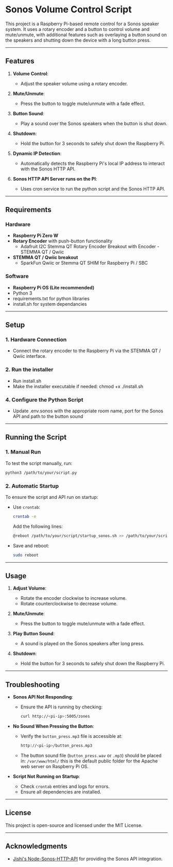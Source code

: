 # Sonos Volume Control Script

This project is a Raspberry Pi-based remote control for a Sonos speaker system. It uses a rotary encoder and a button to control volume and mute/unmute, with additional features such as overlaying a button sound on the speakers and shutting down the device with a long button press.

---

## Features

1. **Volume Control**:
   - Adjust the speaker volume using a rotary encoder.

2. **Mute/Unmute**:
   - Press the button to toggle mute/unmute with a fade effect.

3. **Button Sound**:
   - Play a sound over the Sonos speakers when the button is shut down.

4. **Shutdown**:
   - Hold the button for 3 seconds to safely shut down the Raspberry Pi.

5. **Dynamic IP Detection**:
   - Automatically detects the Raspberry Pi's local IP address to interact with the Sonos HTTP API.

6. **Sonos HTTP API Server runs on the PI**:
   - Uses cron service to run the python script and the Sonos HTTP API.

---

## Requirements

### Hardware
- **Raspberry Pi Zero W**
- **Rotary Encoder** with push-button functionality
   - Adafruit I2C Stemma QT Rotary Encoder Breakout with Encoder - STEMMA QT / Qwiic
- **STEMMA QT / Qwiic breakout** 
   - SparkFun Qwiic or Stemma QT SHIM for Raspberry Pi / SBC

### Software
- **Raspberry Pi OS (Lite recommended)**
- Python 3
- requirements.txt for python libraries
- install.sh for system dependancies

---

## Setup

### 1. Hardware Connection
- Connect the rotary encoder to the Raspberry Pi via the STEMMA QT / Qwiic interface.

### 2. Run the installer
- Run install.sh
- Make the installer executable if needed: chmod +x ./install.sh

### 4. Configure the Python Script
- Update .env.sonos with the appropriate room name, port for the Sonos API and path to the button sound

---

## Running the Script

### 1. Manual Run
To test the script manually, run:
```bash
python3 /path/to/your/script.py
```

### 2. Automatic Startup
To ensure the script and API run on startup:
- Use `crontab`:
  ```bash
  crontab -e
  ```
  Add the following lines:
  ```bash
  @reboot /path/to/your/script/startup_sonos.sh >> /path/to/your/script/startup.log 2>&1
  ```
- Save and reboot:
  ```bash
  sudo reboot
  ```

---

## Usage

1. **Adjust Volume**:
   - Rotate the encoder clockwise to increase volume.
   - Rotate counterclockwise to decrease volume.

2. **Mute/Unmute**:
   - Press the button to toggle mute/unmute with a fade effect.

3. **Play Button Sound**:
   - A sound is played on the Sonos speakers after long press.

4. **Shutdown**:
   - Hold the button for 3 seconds to safely shut down the Raspberry Pi.

---

## Troubleshooting

- **Sonos API Not Responding**:
  - Ensure the API is running by checking:
    ```bash
    curl http://<pi-ip>:5005/zones
    ```

- **No Sound When Pressing the Button**:
  - Verify the `button_press.mp3` file is accessible at:
    ```bash
    http://<pi-ip>/button_press.mp3
    ```
  - The button sound file (`button_press.wav` or `.mp3`) should be placed in:
`/var/www/html/` this is the default public folder for the Apache web server on Raspberry Pi OS.

- **Script Not Running on Startup**:
  - Check `crontab` entries and logs for errors.
  - Ensure all dependencies are installed.

---

## License
This project is open-source and licensed under the MIT License.

---

## Acknowledgments
- [Jishi's Node-Sonos-HTTP-API](https://github.com/jishi/node-sonos-http-api) for providing the Sonos API integration.

